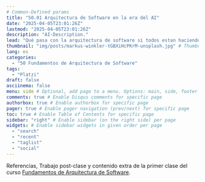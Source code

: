 ```yaml
---
# Common-Defined params
title: "50.01 Arquitectura de Software en la era del AI"
date: "2025-04-05T23:01:26Z"
lastmod: "2025-04-05T23:01:26Z"
description: "AI-Description."
lead: "Qué pasa con la arquitectura de software si todos estan haciendo vibe-coding?" # Lead text
thumbnail: "img/posts/markus-winkler-tGBXiHcPKrM-unsplash.jpg" # Thumbnail image
lang: es
categories:
  - "50 Fundamentos de Arquitectura de Software"
tags:
  - "Platzi"
draft: false
asciinema: false
menu: side # Optional, add page to a menu. Options: main, side, footer
comments: true # Enable Disqus comments for specific page
authorbox: true # Enable authorbox for specific page
pager: true # Enable pager navigation (prev/next) for specific page
toc: true # Enable Table of Contents for specific page
sidebar: "right" # Enable sidebar (on the right side) per page
widgets: # Enable sidebar widgets in given order per page
  - "search"
  - "recent"
  - "taglist"
  - "social"
---
```


Referencias, Trabajo post-clase y contenido extra de la primer clase del curso [Fundamentos de Arquitectura de Software](https://platzi.com/). 

<!--more-->

